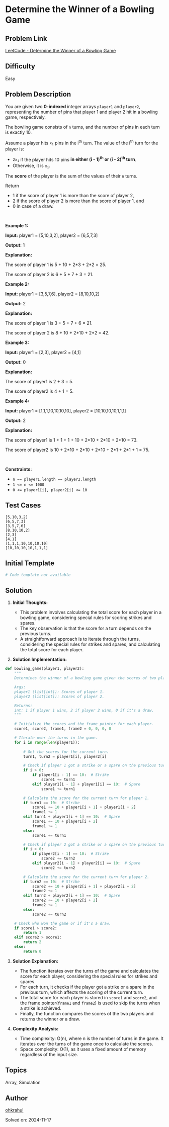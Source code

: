 # Determine the Winner of a Bowling Game

## Problem Link
[LeetCode - Determine the Winner of a Bowling Game](https://leetcode.com/problems/determine-the-winner-of-a-bowling-game/)

## Difficulty
Easy

## Problem Description
<p>You are given two <strong>0-indexed</strong> integer arrays <code><font face="monospace">player1</font></code> and <code>player2</code>, representing the number of pins that player 1 and player 2 hit in a bowling game, respectively.</p>

<p>The bowling game consists of <code>n</code> turns, and the number of pins in each turn is exactly 10.</p>

<p>Assume a player hits <code>x<sub>i</sub></code> pins in the i<sup>th</sup> turn. The value of the i<sup>th</sup> turn for the player is:</p>

<ul>
	<li><code>2x<sub>i</sub></code> if the player hits 10 pins <b>in either (i - 1)<sup>th</sup> or (i - 2)<sup>th</sup> turn</b>.</li>
	<li>Otherwise, it is <code>x<sub>i</sub></code>.</li>
</ul>

<p>The <strong>score</strong> of the player is the sum of the values of their <code>n</code> turns.</p>

<p>Return</p>

<ul>
	<li>1 if the score of player 1 is more than the score of player 2,</li>
	<li>2 if the score of player 2 is more than the score of player 1, and</li>
	<li>0 in case of a draw.</li>
</ul>

<p>&nbsp;</p>
<p><strong class="example">Example 1:</strong></p>

<div class="example-block">
<p><strong>Input:</strong> <span class="example-io">player1 = [5,10,3,2], player2 = [6,5,7,3]</span></p>

<p><strong>Output:</strong> <span class="example-io">1</span></p>

<p><strong>Explanation:</strong></p>

<p>The score of player 1 is 5 + 10 + 2*3 + 2*2 = 25.</p>

<p>The score of player 2 is 6 + 5 + 7 + 3 = 21.</p>
</div>

<p><strong class="example">Example 2:</strong></p>

<div class="example-block">
<p><strong>Input:</strong> <span class="example-io">player1 = [3,5,7,6], player2 = [8,10,10,2]</span></p>

<p><strong>Output:</strong> <span class="example-io">2</span></p>

<p><strong>Explanation:</strong></p>

<p>The score of player 1 is 3 + 5 + 7 + 6 = 21.</p>

<p>The score of player 2 is 8 + 10 + 2*10 + 2*2 = 42.</p>
</div>

<p><strong class="example">Example 3:</strong></p>

<div class="example-block">
<p><strong>Input:</strong> <span class="example-io">player1 = [2,3], player2 = [4,1]</span></p>

<p><strong>Output:</strong> <span class="example-io">0</span></p>

<p><strong>Explanation:</strong></p>

<p>The score of player1 is 2 + 3 = 5.</p>

<p>The score of player2 is 4 + 1 = 5.</p>
</div>

<p><strong class="example">Example 4:</strong></p>

<div class="example-block">
<p><strong>Input:</strong> <span class="example-io">player1 = [1,1,1,10,10,10,10], player2 = [10,10,10,10,1,1,1]</span></p>

<p><strong>Output:</strong> <span class="example-io">2</span></p>

<p><strong>Explanation:</strong></p>

<p>The score of player1 is 1 + 1 + 1 + 10 + 2*10 + 2*10 + 2*10 = 73.</p>

<p>The score of player2 is 10 + 2*10 + 2*10 + 2*10 + 2*1 + 2*1 + 1 = 75.</p>
</div>

<p>&nbsp;</p>
<p><strong>Constraints:</strong></p>

<ul>
	<li><code>n == player1.length == player2.length</code></li>
	<li><code>1 &lt;= n &lt;= 1000</code></li>
	<li><code>0 &lt;= player1[i], player2[i] &lt;= 10</code></li>
</ul>


## Test Cases
```
[5,10,3,2]
[6,5,7,3]
[3,5,7,6]
[8,10,10,2]
[2,3]
[4,1]
[1,1,1,10,10,10,10]
[10,10,10,10,1,1,1]
```

## Initial Template
```python
# Code template not available
```

## Solution
1. **Initial Thoughts:**

   - This problem involves calculating the total score for each player in a bowling game, considering special rules for scoring strikes and spares.
   - The key observation is that the score for a turn depends on the previous turns.
   - A straightforward approach is to iterate through the turns, considering the special rules for strikes and spares, and calculating the total score for each player.

2. **Solution Implementation:**
```python
def bowling_game(player1, player2):
    """
    Determines the winner of a bowling game given the scores of two players.

    Args:
    player1 (list[int]): Scores of player 1.
    player2 (list[int]): Scores of player 2.

    Returns:
    int: 1 if player 1 wins, 2 if player 2 wins, 0 if it's a draw.
    """

    # Initialize the scores and the frame pointer for each player.
    score1, score2, frame1, frame2 = 0, 0, 0, 0

    # Iterate over the turns in the game.
    for i in range(len(player1)):
        
        # Get the scores for the current turn.
        turn1, turn2 = player1[i], player2[i]

        # Check if player 1 got a strike or a spare on the previous turn.
        if i > 0:
            if player1[i - 1] == 10:  # Strike
                score1 += turn1
            elif player1[i - 1] + player1[i] == 10:  # Spare
                score1 += turn1

        # Calculate the score for the current turn for player 1.
        if turn1 == 10:  # Strike
            score1 += 10 + player1[i + 1] + player1[i + 2]
            frame1 += 1
        elif turn1 + player1[i + 1] == 10:  # Spare
            score1 += 10 + player1[i + 2]
            frame1 += 1
        else:
            score1 += turn1

        # Check if player 2 got a strike or a spare on the previous turn.
        if i > 0:
            if player2[i - 1] == 10:  # Strike
                score2 += turn2
            elif player2[i - 1] + player2[i] == 10:  # Spare
                score2 += turn2

        # Calculate the score for the current turn for player 2.
        if turn2 == 10:  # Strike
            score2 += 10 + player2[i + 1] + player2[i + 2]
            frame2 += 1
        elif turn2 + player2[i + 1] == 10:  # Spare
            score2 += 10 + player2[i + 2]
            frame2 += 1
        else:
            score2 += turn2

    # Check who won the game or if it's a draw.
    if score1 > score2:
        return 1
    elif score2 > score1:
        return 2
    else:
        return 0
```

3. **Solution Explanation:**

   - The function iterates over the turns of the game and calculates the score for each player, considering the special rules for strikes and spares.
   - For each turn, it checks if the player got a strike or a spare in the previous turn, which affects the scoring of the current turn.
   - The total score for each player is stored in `score1` and `score2`, and the frame pointer(`frame1` and `frame2`) is used to skip the turns when a strike is achieved.
   - Finally, the function compares the scores of the two players and returns the winner or a draw.

4. **Complexity Analysis:**

   - Time complexity: O(n), where n is the number of turns in the game. It iterates over the turns of the game once to calculate the scores.
   - Space complexity: O(1), as it uses a fixed amount of memory regardless of the input size.

## Topics
Array, Simulation

## Author
[ohkrahul](https://github.com/ohkrahul)

Solved on: 2024-11-17
